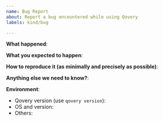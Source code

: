 ```yaml
---
name: Bug Report
about: Report a bug encountered while using Qovery
labels: kind/bug

---
```


<!-- Please use this template while reporting a bug and provide as much info as possible. Not doing so may result in your bug not being addressed in a timely manner. Thanks!

If the matter is security related, please disclose it privately via email: security-report@qovery.com
-->


**What happened**:

**What you expected to happen**:

**How to reproduce it (as minimally and precisely as possible)**:

**Anything else we need to know?**:

**Environment**:
- Qovery version (use `qovery version`):
- OS and version:
- Others:
